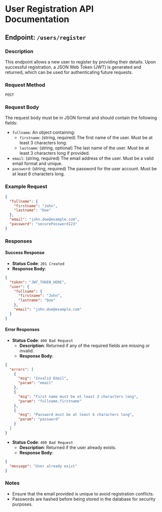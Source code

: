 # User Registration API Documentation

## Endpoint: `/users/register`

### Description
This endpoint allows a new user to register by providing their details. Upon successful registration, a JSON Web Token (JWT) is generated and returned, which can be used for authenticating future requests.

### Request Method
`POST`

### Request Body
The request body must be in JSON format and should contain the following fields:

- `fullname`: An object containing:
  - `firstname`: (string, required) The first name of the user. Must be at least 3 characters long.
  - `lastname`: (string, optional) The last name of the user. Must be at least 3 characters long if provided.
- `email`: (string, required) The email address of the user. Must be a valid email format and unique.
- `password`: (string, required) The password for the user account. Must be at least 6 characters long.

### Example Request
```json
{
  "fullname": {
    "firstname": "John",
    "lastname": "Doe"
  },
  "email": "john.doe@example.com",
  "password": "securePassword123"
}
```

### Responses

#### Success Response
- **Status Code**: `201 Created`
- **Response Body**:
```json
{
  "token": "JWT_TOKEN_HERE",
  "user": {
    "fullname": {
      "firstname": "John",
      "lastname": "Doe"
    },
    "email": "john.doe@example.com"
  }
}
```

#### Error Responses
- **Status Code**: `400 Bad Request`
  - **Description**: Returned if any of the required fields are missing or invalid.
  - **Response Body**:
```json
{
  "errors": [
    {
      "msg": "Invalid Email",
      "param": "email"
    },
    {
      "msg": "First name must be at least 3 characters long",
      "param": "fullname.firstname"
    },
    {
      "msg": "Password must be at least 6 characters long",
      "param": "password"
    }
  ]
}
```

- **Status Code**: `400 Bad Request`
  - **Description**: Returned if the user already exists.
  - **Response Body**:
```json
{
  "message": "User already exist"
}
```

### Notes
- Ensure that the email provided is unique to avoid registration conflicts.
- Passwords are hashed before being stored in the database for security purposes.